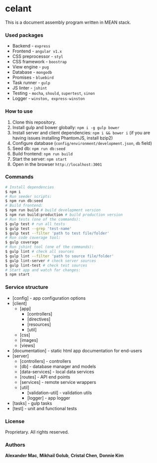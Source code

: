 # celant
This is a document assembly program written in MEAN stack.


### Used packages
 - Backend - `express`
 - Frontend - `angular v1.x`
 - CSS preprocessor - `styl`
 - CSS framework - `boostrap`
 - View engine - `pug`
 - Database - `mongodb`
 - Promises - `bluebird`
 - Task runner - `gulp`
 - JS linter - `jshint`
 - Testing - `mocha`, `should`, `supertest`, `sinon`
 - Logger - `winston, express-winston`


### How to use
1. Clone this repository.
2. Install gulp and bower globally: `npm i -g gulp bower`
3. Install server and client dependencies: `npm i && bower i` (if you are having issues installing PhantomJS, install bzip2)
4. Configure database (`config/environment/development.json`, `db` field)
5. Seed db: `npm run db:seed`
6. Build frontend: `npm run build`
7. Start the server: `npm start`
8. Open in the browser `http://localhost:3001`


### Commands

```sh
# Install dependencies
$ npm i
# Run seeder scripts:
$ npm run db:seed
# Build frontend:
$ npm run build # build development version
$ npm run build:production # build production version
# Run tests (one of the commands):
$ gulp test # run all tests
$ gulp test --grep 'test-name'
$ gulp test --filter 'path to test file/folder'
# Run code coverage tool:
$ gulp coverage
# Run jshint tool (one of the commands):
$ gulp lint # check all sources
$ gulp lint --filter 'path to source file/folder'
$ gulp lint-server # check server sources
$ gulp lint-test # check test sources
# Start app and watch for changes:
$ npm start
```

### Service structure
- [config] - app configuration options
- [client]
  - [app]
    - [controllers]
    - [directives]
    - [resources]
    - [util]
  - [css]
  - [images]
  - [views]
- [documentation] - static html app documentation for end-users
- [server]
  - [controllers] - controllers
  - [db] - database manager and models
  - [data-services] - local data services
  - [routes] - API end points
  - [services] - remote service wrappers
  - [util]
    - [validation-util] - validation utils
    - [logger] - app logger
- [tasks] - gulp tasks
- [test] - unit and functional tests

### License
Proprietary.  All rights reserved. 

### Authors
**Alexander Mac**, 
**Mikhail Golub**,
**Cristal Chen**,
**Donnie Kim**
